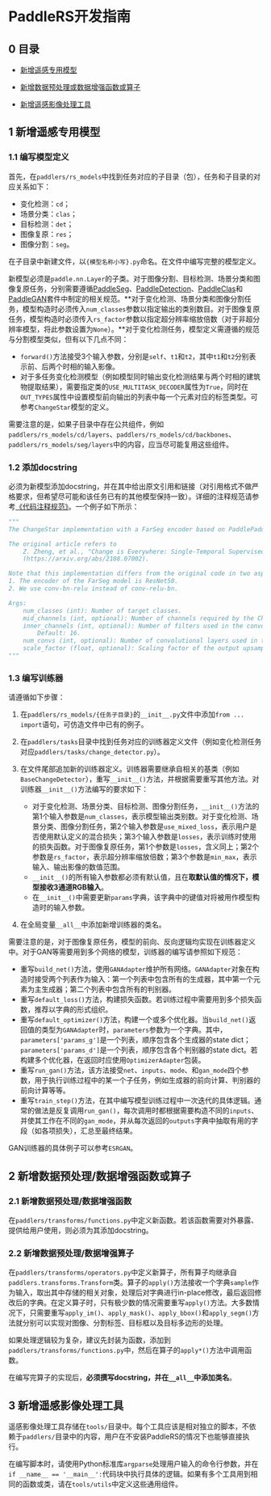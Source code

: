 # PaddleRS开发指南

## 0 目录

- [新增遥感专用模型](#1-新增遥感专用模型)

- [新增数据预处理或数据增强函数或算子](#2-新增数据预处理数据增强函数或算子)

- [新增遥感影像处理工具](#3-新增遥感影像处理工具)

## 1 新增遥感专用模型

### 1.1 编写模型定义

首先，在`paddlers/rs_models`中找到任务对应的子目录（包），任务和子目录的对应关系如下：

- 变化检测：`cd`；
- 场景分类：`clas`；
- 目标检测：`det`；
- 图像复原：`res`；
- 图像分割：`seg`。

在子目录中新建文件，以`{模型名称小写}.py`命名。在文件中编写完整的模型定义。

新模型必须是`paddle.nn.Layer`的子类。对于图像分割、目标检测、场景分类和图像复原任务，分别需要遵循[PaddleSeg](https://github.com/PaddlePaddle/PaddleSeg)、[PaddleDetection](https://github.com/PaddlePaddle/PaddleDetection)、[PaddleClas](https://github.com/PaddlePaddle/PaddleClas)和[PaddleGAN](https://github.com/PaddlePaddle/PaddleGAN)套件中制定的相关规范。**对于变化检测、场景分类和图像分割任务，模型构造时必须传入`num_classes`参数以指定输出的类别数目。对于图像复原任务，模型构造时必须传入`rs_factor`参数以指定超分辨率缩放倍数（对于非超分辨率模型，将此参数设置为`None`）。**对于变化检测任务，模型定义需遵循的规范与分割模型类似，但有以下几点不同：

- `forward()`方法接受3个输入参数，分别是`self`、`t1`和`t2`，其中`t1`和`t2`分别表示前、后两个时相的输入影像。
- 对于多任务变化检测模型（例如模型同时输出变化检测结果与两个时相的建筑物提取结果），需要指定类的`USE_MULTITASK_DECODER`属性为`True`，同时在`OUT_TYPES`属性中设置模型前向输出的列表中每一个元素对应的标签类型。可参考`ChangeStar`模型的定义。

需要注意的是，如果子目录中存在公共组件，例如`paddlers/rs_models/cd/layers`、`paddlers/rs_models/cd/backbones`、`paddlers/rs_models/seg/layers`中的内容，应当尽可能复用这些组件。

### 1.2 添加docstring

必须为新模型添加docstring，并在其中给出原文引用和链接（对引用格式不做严格要求，但希望尽可能和该任务已有的其他模型保持一致）。详细的注释规范请参考[《代码注释规范》](docstring.md)。一个例子如下所示：

```python
"""
The ChangeStar implementation with a FarSeg encoder based on PaddlePaddle.

The original article refers to
    Z. Zheng, et al., "Change is Everywhere: Single-Temporal Supervised Object Change Detection in Remote Sensing Imagery"
    (https://arxiv.org/abs/2108.07002).

Note that this implementation differs from the original code in two aspects:
1. The encoder of the FarSeg model is ResNet50.
2. We use conv-bn-relu instead of conv-relu-bn.

Args:
    num_classes (int): Number of target classes.
    mid_channels (int, optional): Number of channels required by the ChangeMixin module. Default: 256.
    inner_channels (int, optional): Number of filters used in the convolutional layers in the ChangeMixin module.
        Default: 16.
    num_convs (int, optional): Number of convolutional layers used in the ChangeMixin module. Default: 4.
    scale_factor (float, optional): Scaling factor of the output upsampling layer. Default: 4.0.
"""
```

### 1.3 编写训练器

请遵循如下步骤：

1. 在`paddlers/rs_models/{任务子目录}`的`__init__.py`文件中添加`from ... import`语句，可仿造文件中已有的例子。

2. 在`paddlers/tasks`目录中找到任务对应的训练器定义文件（例如变化检测任务对应`paddlers/tasks/change_detector.py`）。

3. 在文件尾部追加新的训练器定义。训练器需要继承自相关的基类（例如`BaseChangeDetector`），重写`__init__()`方法，并根据需要重写其他方法。对训练器`__init__()`方法编写的要求如下：
    - 对于变化检测、场景分类、目标检测、图像分割任务，`__init__()`方法的第1个输入参数是`num_classes`，表示模型输出类别数。对于变化检测、场景分类、图像分割任务，第2个输入参数是`use_mixed_loss`，表示用户是否使用默认定义的混合损失；第3个输入参数是`losses`，表示训练时使用的损失函数。对于图像复原任务，第1个参数是`losses`，含义同上；第2个参数是`rs_factor`，表示超分辨率缩放倍数；第3个参数是`min_max`，表示输入、输出影像的数值范围。
    - `__init__()`的所有输入参数都必须有默认值，且在**取默认值的情况下，模型接收3通道RGB输入**。
    - 在`__init__()`中需要更新`params`字典，该字典中的键值对将被用作模型构造时的输入参数。

4. 在全局变量`__all__`中添加新增训练器的类名。

需要注意的是，对于图像复原任务，模型的前向、反向逻辑均实现在训练器定义中。对于GAN等需要用到多个网络的模型，训练器的编写请参照如下规范：
- 重写`build_net()`方法，使用`GANAdapter`维护所有网络。`GANAdapter`对象在构造时接受两个列表作为输入：第一个列表中包含所有的生成器，其中第一个元素为主生成器；第二个列表中包含所有的判别器。
- 重写`default_loss()`方法，构建损失函数。若训练过程中需要用到多个损失函数，推荐以字典的形式组织。
- 重写`default_optimizer()`方法，构建一个或多个优化器。当`build_net()`返回值的类型为`GANAdapter`时，`parameters`参数为一个字典。其中，`parameters['params_g']`是一个列表，顺序包含各个生成器的state dict；`parameters['params_d']`是一个列表，顺序包含各个判别器的state dict。若构建多个优化器，在返回时应使用`OptimizerAdapter`包装。
- 重写`run_gan()`方法，该方法接受`net`、`inputs`、`mode`、和`gan_mode`四个参数，用于执行训练过程中的某一个子任务，例如生成器的前向计算、判别器的前向计算等等。
- 重写`train_step()`方法，在其中编写模型训练过程中一次迭代的具体逻辑。通常的做法是反复调用`run_gan()`，每次调用时都根据需要构造不同的`inputs`、并使其工作在不同的`gan_mode`，并从每次返回的`outputs`字典中抽取有用的字段（如各项损失），汇总至最终结果。

GAN训练器的具体例子可以参考`ESRGAN`。

## 2 新增数据预处理/数据增强函数或算子

### 2.1 新增数据预处理/数据增强函数

在`paddlers/transforms/functions.py`中定义新函数。若该函数需要对外暴露、提供给用户使用，则必须为其添加docstring。

### 2.2 新增数据预处理/数据增强算子

在`paddlers/transforms/operators.py`中定义新算子，所有算子均继承自`paddlers.transforms.Transform`类。算子的`apply()`方法接收一个字典`sample`作为输入，取出其中存储的相关对象，处理后对字典进行in-place修改，最后返回修改后的字典。在定义算子时，只有极少数的情况需要重写`apply()`方法。大多数情况下，只需要重写`apply_im()`、`apply_mask()`、`apply_bbox()`和`apply_segm()`方法就分别可以实现对图像、分割标签、目标框以及目标多边形的处理。

如果处理逻辑较为复杂，建议先封装为函数，添加到`paddlers/transforms/functions.py`中，然后在算子的`apply*()`方法中调用函数。

在编写完算子的实现后，**必须撰写docstring，并在`__all__`中添加类名**。

## 3 新增遥感影像处理工具

遥感影像处理工具存储在`tools/`目录中。每个工具应该是相对独立的脚本，不依赖于`paddlers/`目录中的内容，用户在不安装PaddleRS的情况下也能够直接执行。

在编写脚本时，请使用Python标准库`argparse`处理用户输入的命令行参数，并在`if __name__ == '__main__':`代码块中执行具体的逻辑。如果有多个工具用到相同的函数或类，请在`tools/utils`中定义这些通用组件。
